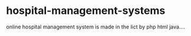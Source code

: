 # hospital-management-systems
online hospital management system is made in the lict by php html java....
